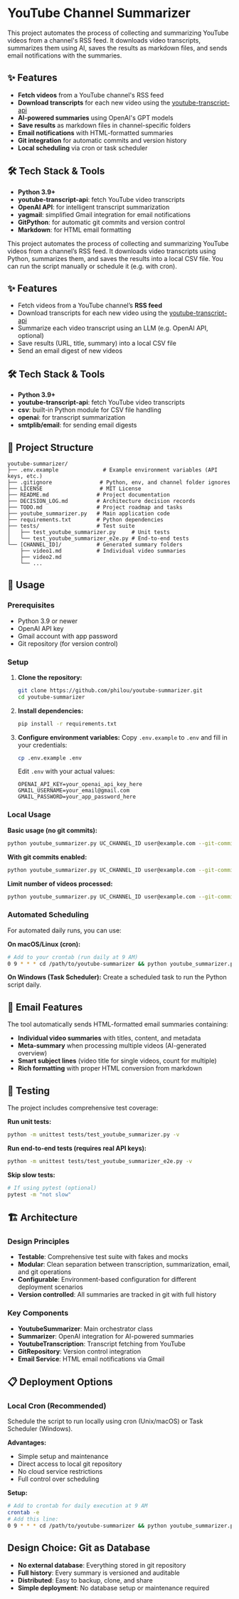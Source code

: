 
# YouTube Channel Summarizer

This project automates the process of collecting and summarizing YouTube videos from a channel's RSS feed. It downloads video transcripts, summarizes them using AI, saves the results as markdown files, and sends email notifications with the summaries.

## ✨ Features

* **Fetch videos** from a YouTube channel's RSS feed
* **Download transcripts** for each new video using the [youtube-transcript-api](https://github.com/jdepoix/youtube-transcript-api)
* **AI-powered summaries** using OpenAI's GPT models
* **Save results** as markdown files in channel-specific folders
* **Email notifications** with HTML-formatted summaries
* **Git integration** for automatic commits and version history
* **Local scheduling** via cron or task scheduler

## 🛠 Tech Stack & Tools

* **Python 3.9+**
* **youtube-transcript-api**: fetch YouTube video transcripts
* **OpenAI API**: for intelligent transcript summarization
* **yagmail**: simplified Gmail integration for email notifications
* **GitPython**: for automatic git commits and version control
* **Markdown**: for HTML email formatting

This project automates the process of collecting and summarizing YouTube videos from a channel’s RSS feed. It downloads video transcripts using Python, summarizes them, and saves the results into a local CSV file. You can run the script manually or schedule it (e.g. with cron).

## ✨ Features

* Fetch videos from a YouTube channel’s **RSS feed**
* Download transcripts for each new video using the [youtube-transcript-api](https://github.com/jdepoix/youtube-transcript-api)
* Summarize each video transcript using an LLM (e.g. OpenAI API, optional)
* Save results (URL, title, summary) into a local CSV file
* Send an email digest of new videos

## 🛠 Tech Stack & Tools

* **Python 3.9+**
* **youtube-transcript-api**: fetch YouTube video transcripts
* **csv**: built-in Python module for CSV file handling
* **openai**: for transcript summarization
* **smtplib/email**: for sending email digests

## 📁 Project Structure

```
youtube-summarizer/
├── .env.example              # Example environment variables (API keys, etc.)
├── .gitignore               # Python, env, and channel folder ignores
├── LICENSE                  # MIT License
├── README.md               # Project documentation
├── DECISION_LOG.md         # Architecture decision records
├── TODO.md                 # Project roadmap and tasks
├── youtube_summarizer.py   # Main application code
├── requirements.txt        # Python dependencies
├── tests/                  # Test suite
│   ├── test_youtube_summarizer.py     # Unit tests
│   └── test_youtube_summarizer_e2e.py # End-to-end tests
└── [CHANNEL_ID]/           # Generated summary folders
    ├── video1.md           # Individual video summaries
    ├── video2.md
    └── ...
```

## 🚀 Usage

### Prerequisites
- Python 3.9 or newer
- OpenAI API key
- Gmail account with app password
- Git repository (for version control)

### Setup

1. **Clone the repository:**
   ```bash
   git clone https://github.com/philou/youtube-summarizer.git
   cd youtube-summarizer
   ```

2. **Install dependencies:**
   ```bash
   pip install -r requirements.txt
   ```

3. **Configure environment variables:**
   Copy `.env.example` to `.env` and fill in your credentials:
   ```bash
   cp .env.example .env
   ```
   
   Edit `.env` with your actual values:
   ```
   OPENAI_API_KEY=your_openai_api_key_here
   GMAIL_USERNAME=your_email@gmail.com
   GMAIL_PASSWORD=your_app_password_here
   ```

### Local Usage

**Basic usage (no git commits):**
```bash
python youtube_summarizer.py UC_CHANNEL_ID user@example.com --git-commits-off
```

**With git commits enabled:**
```bash
python youtube_summarizer.py UC_CHANNEL_ID user@example.com --git-commits-on
```

**Limit number of videos processed:**
```bash
python youtube_summarizer.py UC_CHANNEL_ID user@example.com --git-commits-on 5
```

### Automated Scheduling

For automated daily runs, you can use:

**On macOS/Linux (cron):**
```bash
# Add to your crontab (run daily at 9 AM)
0 9 * * * cd /path/to/youtube-summarizer && python youtube_summarizer.py UC_CHANNEL_ID user@example.com --git-commits-on
```

**On Windows (Task Scheduler):**
Create a scheduled task to run the Python script daily.

## 📧 Email Features

The tool automatically sends HTML-formatted email summaries containing:
- **Individual video summaries** with titles, content, and metadata
- **Meta-summary** when processing multiple videos (AI-generated overview)
- **Smart subject lines** (video title for single videos, count for multiple)
- **Rich formatting** with proper HTML conversion from markdown

## 🧪 Testing

The project includes comprehensive test coverage:

**Run unit tests:**
```bash
python -m unittest tests/test_youtube_summarizer.py -v
```

**Run end-to-end tests (requires real API keys):**
```bash
python -m unittest tests/test_youtube_summarizer_e2e.py -v
```

**Skip slow tests:**
```bash
# If using pytest (optional)
pytest -m "not slow"
```

## 🏗️ Architecture

### Design Principles
- **Testable**: Comprehensive test suite with fakes and mocks
- **Modular**: Clean separation between transcription, summarization, email, and git operations
- **Configurable**: Environment-based configuration for different deployment scenarios
- **Version controlled**: All summaries are tracked in git with full history

### Key Components
- **YoutubeSummarizer**: Main orchestrator class
- **Summarizer**: OpenAI integration for AI-powered summaries
- **YoutubeTranscription**: Transcript fetching from YouTube
- **GitRepository**: Version control integration
- **Email Service**: HTML email notifications via Gmail

## 📋 Deployment Options

### Local Cron (Recommended)
Schedule the script to run locally using cron (Unix/macOS) or Task Scheduler (Windows).

**Advantages:**
- Simple setup and maintenance
- Direct access to local git repository
- No cloud service restrictions
- Full control over scheduling

**Setup:**
```bash
# Add to crontab for daily execution at 9 AM
crontab -e
# Add this line:
0 9 * * * cd /path/to/youtube-summarizer && python youtube_summarizer.py UC_CHANNEL_ID user@example.com --git-commits-on
```

## Design Choice: Git as Database

- **No external database**: Everything stored in git repository
- **Full history**: Every summary is versioned and auditable  
- **Distributed**: Easy to backup, clone, and share
- **Simple deployment**: No database setup or maintenance required

